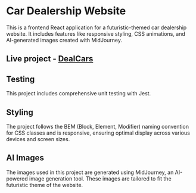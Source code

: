 # Car Dealership Website

This is a frontend React application for a futuristic-themed car dealership website. It includes features like responsive styling, CSS animations, and AI-generated images created with MidJourney.

## Live project - [DealCars](https://cullsgit.github.io/DealCars/)

## Testing

This project includes comprehensive unit testing with Jest.

## Styling

The project follows the BEM (Block, Element, Modifier) naming convention for CSS classes and is responsive, ensuring optimal display across various devices and screen sizes.

## AI Images

The images used in this project are generated using MidJourney, an AI-powered image generation tool. These images are tailored to fit the futuristic theme of the website.
